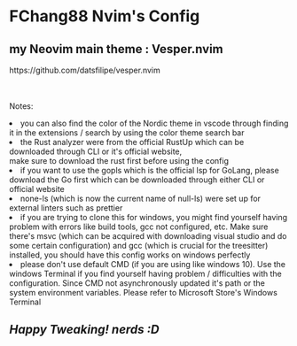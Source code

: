 <h1> FChang88 Nvim's Config</h1>

<h2> my Neovim main theme : Vesper.nvim </h2>
<link href="https://github.com/AlexvZyl/nordic.nvim](https://github.com/datsfilipe/vesper.nvim"> https://github.com/datsfilipe/vesper.nvim </link>
<br>
<br></br>
<p>Notes:
<li> you can also find the color of the Nordic theme in vscode through finding it in the extensions / search by using the color theme search bar </li>
<li> the Rust analyzer were from the official RustUp which can be downloaded through CLI or it's official website, <br> make sure to download the rust first before using the config</br> </li>
<li> if you want to use the gopls which is the official lsp for GoLang, please download the Go first which can be downloaded through either CLI or official website </li>
<li> none-ls (which is now the current name of null-ls) were set up for external linters such as prettier </li>
<li> if you are trying to clone this for windows, you might find yourself having problem with errors like build tools, gcc not configured, etc. Make sure there's msvc (which can be acquired with downloading visual studio and do some certain configuration) and gcc (which is crucial for the treesitter) installed, you should have this config works on windows perfectly</li>
<li> please don't use default CMD (if you are using like windows 10). Use the windows Terminal  if you find yourself having problem / difficulties with the configuration. Since CMD not asynchronously updated it's path or the system environment variables. Please refer to Microsoft Store's Windows Terminal</li>
</p>

<h2><i>Happy Tweaking! nerds :D</i></h2>

